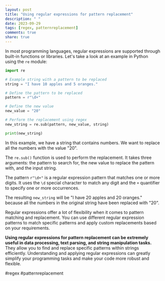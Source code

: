 ```yaml
---
layout: post
title: "Using regular expressions for pattern replacement"
description: " "
date: 2023-09-29
tags: [regex, patternreplacement]
comments: true
share: true
---
```


In most programming languages, regular expressions are supported through built-in functions or libraries. Let's take a look at an example in Python using the `re` module:

```python
import re

# Example string with a pattern to be replaced
string = "I have 10 apples and 5 oranges."

# Define the pattern to be replaced
pattern = r"\d+"

# Define the new value
new_value = "20"

# Perform the replacement using regex
new_string = re.sub(pattern, new_value, string)

print(new_string)
```

In this example, we have a string that contains numbers. We want to replace all the numbers with the value "20". 

The `re.sub()` function is used to perform the replacement. It takes three arguments: the pattern to search for, the new value to replace the pattern with, and the input string.

The pattern `r"\d+"` is a regular expression pattern that matches one or more digits. It uses the `\d` special character to match any digit and the `+` quantifier to specify one or more occurrences.

The resulting `new_string` will be "I have 20 apples and 20 oranges." because all the numbers in the original string have been replaced with "20".

Regular expressions offer a lot of flexibility when it comes to pattern matching and replacement. You can use different regular expression patterns to match specific patterns and apply custom replacements based on your requirements.

**Using regular expressions for pattern replacement can be extremely useful in data processing, text parsing, and string manipulation tasks.** They allow you to find and replace specific patterns within strings efficiently. Understanding and applying regular expressions can greatly simplify your programming tasks and make your code more robust and flexible.

#regex #patternreplacement